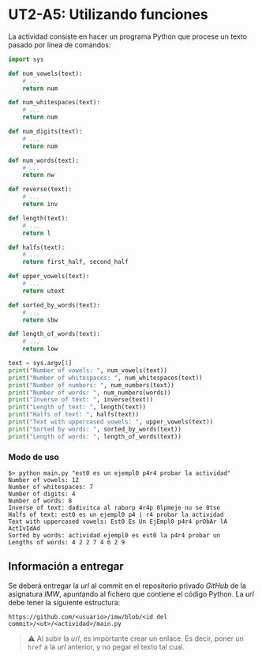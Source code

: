 # UT2-A5: Utilizando funciones

La actividad consiste en hacer un programa Python que procese un texto pasado por línea de comandos:

```python
import sys

def num_vowels(text):
    # ...
    return num

def num_whitespaces(text):
    # ...
    return num

def num_digits(text):
    # ...
    return num

def num_words(text):
    # ...
    return nw

def reverse(text):
    # ...
    return inv

def length(text):
    # ...
    return l

def halfs(text):
    # ...
    return first_half, second_half

def upper_vowels(text):
    # ...
    return utext

def sorted_by_words(text):
    # ...
    return sbw

def length_of_words(text):
    # ...
    return low

text = sys.argv[1]
print("Number of vowels: ", num_vowels(text))
print("Number of whitespaces: ", num_whitespaces(text))
print("Number of numbers: ", num_numbers(text))
print("Number of words: ", num_numbers(words))
print("Inverse of text: ", inverse(text))
print("Length of text: ", length(text))
print("Halfs of text: ", halfs(text))
print("Text with uppercased vowels: ", upper_vowels(text))
print("Sorted by words: ", sorted_by_words(text))
print("Length of words: ", length_of_words(text))
```

### Modo de uso

```console
$> python main.py "est0 es un ejempl0 p4r4 probar la actividad"
Number of vowels: 12
Number of whitespaces: 7
Number of digits: 4
Number of words: 8
Inverse of text: dadivitca al raborp 4r4p 0lpmeje nu se 0tse
Halfs of text: est0 es un ejempl0 p4 | r4 probar la actividad
Text with uppercased vowels: Est0 Es Un EjEmpl0 p4r4 prObAr lA ActIvIdAd
Sorted by words: actividad ejempl0 es est0 la p4r4 probar un
Lengths of words: 4 2 2 7 4 6 2 9
```

## Información a entregar

Se deberá entregar la *url* al commit en el repositorio privado *GitHub* de la asignatura *IMW*, apuntando al fichero que contiene el código Python. La *url* debe tener la siguiente estructura:

```
https://github.com/<usuario>/imw/blob/<id del commit>/<ut>/<actividad>/main.py
```

> ⚠️ Al subir la *url*, es importante crear un enlace. Es decir, poner un `href` a la *url* anterior, y no pegar el texto tal cual.

